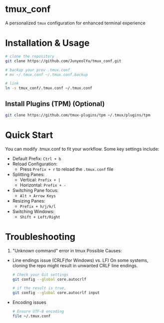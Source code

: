 # tmux_conf
A personalized `tmux` configuration for enhanced terminal experience

# Installation & Usage
```bash
# clone the repository
git clone https://github.com/JunyeolYu/tmux_conf.git

# backup your prev .tmux.conf
# mv ~/.tmux.conf ~/.tmux.conf.backup

# link
ln -s tmux_conf/.tmux.conf ~/.tmux.conf
```
## Install Plugins (TPM) (Optional)
```bash
git clone https://github.com/tmux-plugins/tpm ~/.tmux/plugins/tpm
```

# Quick Start
You can modify .tmux.conf to fit your workflow.
Some key settings include:
- Default Prefix: `Ctrl + b`
- Reload Configuration:
  - Press `Prefix + r` to reload the `.tmux.conf` file
- Splitting Panes:
  - Vertical: `Prefix + |`
  - Horizontal: `Prefix + -`
- Switching Pane focus:
  - `Alt + Arrow Keys`
- Resizing Panes:
  - `Prefix + h/j/k/l`
- Switching Windows:
  - `Shift + Left/Right`

# Troubleshooting
1. "Unknown command" error in tmux
Possible Causes:
- Line endings issue (CRLF(for Windows) vs. LF)
  On some systems, cloning the repo might result in unwanted CRLF line endings.
  ```bash
  # Check your Git settings
  git config --global core.autocrlf

  # if the result is true,
  git config --global core.autocrlf input
  ```
- Encoding issues
  ```bash
  # Ensure UTF-8 encoding
  file ~/.tmux.conf
  ```
